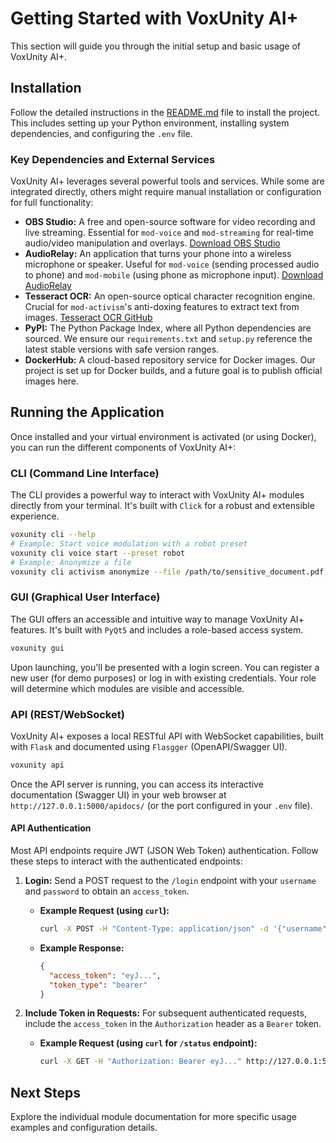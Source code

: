 # Getting Started with VoxUnity AI+

This section will guide you through the initial setup and basic usage of VoxUnity AI+.

## Installation

Follow the detailed instructions in the [README.md](../README.md) file to install the project. This includes setting up your Python environment, installing system dependencies, and configuring the `.env` file.

### Key Dependencies and External Services

VoxUnity AI+ leverages several powerful tools and services. While some are integrated directly, others might require manual installation or configuration for full functionality:

*   **OBS Studio:** A free and open-source software for video recording and live streaming. Essential for `mod-voice` and `mod-streaming` for real-time audio/video manipulation and overlays. [Download OBS Studio](https://obsproject.com/)
*   **AudioRelay:** An application that turns your phone into a wireless microphone or speaker. Useful for `mod-voice` (sending processed audio to phone) and `mod-mobile` (using phone as microphone input). [Download AudioRelay](https://audiorelay.net/)
*   **Tesseract OCR:** An open-source optical character recognition engine. Crucial for `mod-activism`'s anti-doxing features to extract text from images. [Tesseract OCR GitHub](https://github.com/tesseract-ocr/tesseract)
*   **PyPI:** The Python Package Index, where all Python dependencies are sourced. We ensure our `requirements.txt` and `setup.py` reference the latest stable versions with safe version ranges.
*   **DockerHub:** A cloud-based repository service for Docker images. Our project is set up for Docker builds, and a future goal is to publish official images here.

## Running the Application

Once installed and your virtual environment is activated (or using Docker), you can run the different components of VoxUnity AI+:

### CLI (Command Line Interface)

The CLI provides a powerful way to interact with VoxUnity AI+ modules directly from your terminal. It's built with `Click` for a robust and extensible experience.

```bash
voxunity cli --help
# Example: Start voice modulation with a robot preset
voxunity cli voice start --preset robot
# Example: Anonymize a file
voxunity cli activism anonymize --file /path/to/sensitive_document.pdf
```

### GUI (Graphical User Interface)

The GUI offers an accessible and intuitive way to manage VoxUnity AI+ features. It's built with `PyQt5` and includes a role-based access system.

```bash
voxunity gui
```

Upon launching, you'll be presented with a login screen. You can register a new user (for demo purposes) or log in with existing credentials. Your role will determine which modules are visible and accessible.

### API (REST/WebSocket)

VoxUnity AI+ exposes a local RESTful API with WebSocket capabilities, built with `Flask` and documented using `Flasgger` (OpenAPI/Swagger UI).

```bash
voxunity api
```

Once the API server is running, you can access its interactive documentation (Swagger UI) in your web browser at `http://127.0.0.1:5000/apidocs/` (or the port configured in your `.env` file).

#### API Authentication

Most API endpoints require JWT (JSON Web Token) authentication. Follow these steps to interact with the authenticated endpoints:

1.  **Login:** Send a POST request to the `/login` endpoint with your `username` and `password` to obtain an `access_token`.
    *   **Example Request (using `curl`):**
        ```bash
        curl -X POST -H "Content-Type: application/json" -d '{"username": "your_username", "password": "your_password"}' http://127.0.0.1:5000/login
        ```
    *   **Example Response:**
        ```json
        {
          "access_token": "eyJ...",
          "token_type": "bearer"
        }
        ```

2.  **Include Token in Requests:** For subsequent authenticated requests, include the `access_token` in the `Authorization` header as a `Bearer` token.
    *   **Example Request (using `curl` for `/status` endpoint):**
        ```bash
        curl -X GET -H "Authorization: Bearer eyJ..." http://127.0.0.1:5000/status
        ```

## Next Steps

Explore the individual module documentation for more specific usage examples and configuration details.